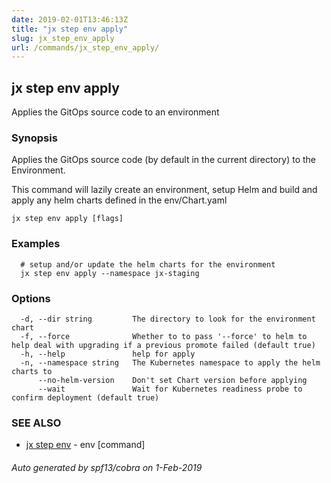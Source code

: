 ```yaml
---
date: 2019-02-01T13:46:13Z
title: "jx step env apply"
slug: jx_step_env_apply
url: /commands/jx_step_env_apply/
---
```

## jx step env apply

Applies the GitOps source code to an environment

### Synopsis

Applies the GitOps source code (by default in the current directory) to the Environment. 

This command will lazily create an environment, setup Helm and build and apply any helm charts defined in the env/Chart.yaml

```
jx step env apply [flags]
```

### Examples

```
  # setup and/or update the helm charts for the environment
  jx step env apply --namespace jx-staging
```

### Options

```
  -d, --dir string         The directory to look for the environment chart
  -f, --force              Whether to to pass '--force' to helm to help deal with upgrading if a previous promote failed (default true)
  -h, --help               help for apply
  -n, --namespace string   The Kubernetes namespace to apply the helm charts to
      --no-helm-version    Don't set Chart version before applying
      --wait               Wait for Kubernetes readiness probe to confirm deployment (default true)
```

### SEE ALSO

* [jx step env](/commands/jx_step_env/)	 - env [command]

###### Auto generated by spf13/cobra on 1-Feb-2019
